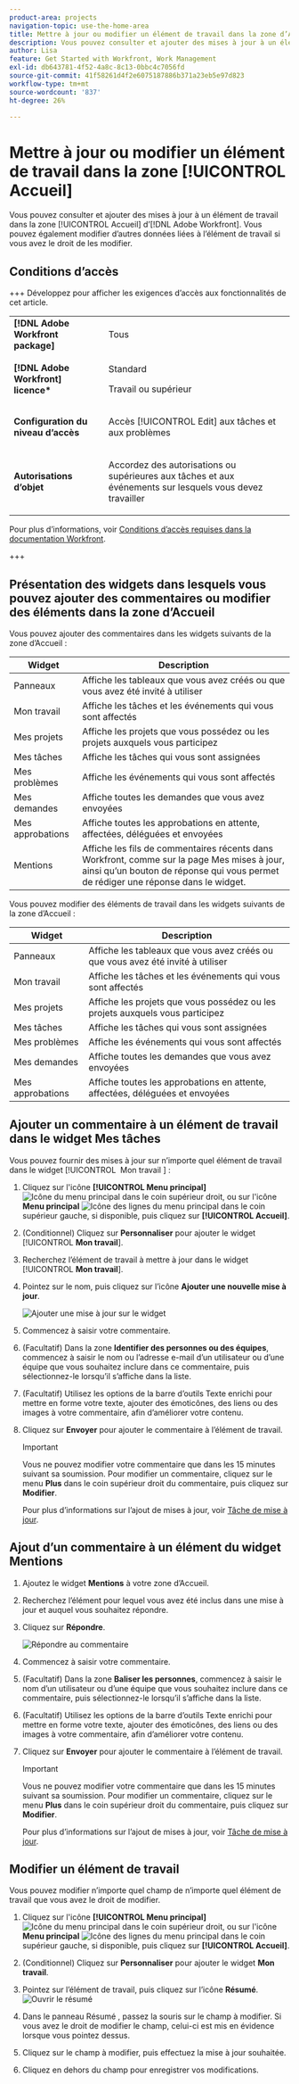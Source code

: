 ```yaml
---
product-area: projects
navigation-topic: use-the-home-area
title: Mettre à jour ou modifier un élément de travail dans la zone d’Accueil
description: Vous pouvez consulter et ajouter des mises à jour à un élément de travail dans la zone [!UICONTROL Accueil] d’Adobe Workfront. Vous pouvez également modifier d’autres données liées à l’élément de travail si vous avez le droit de les modifier.
author: Lisa
feature: Get Started with Workfront, Work Management
exl-id: db643781-4f52-4a8c-8c13-0bbc4c7056fd
source-git-commit: 41f58261d4f2e6075187886b371a23eb5e97d823
workflow-type: tm+mt
source-wordcount: '837'
ht-degree: 26%

---
```


# Mettre à jour ou modifier un élément de travail dans la zone [!UICONTROL Accueil]

<!--Audited: 04/2024-->

<!--<span class="preview">The highlighted information on this page refers to functionality not yet generally available. It is available only in the Preview environment for all customers. After the monthly releases to Production, the same features are also available in the Production environment for customers who enabled fast releases. </span>   

<span class="preview">For information about fast releases, see [Enable or disable fast releases for your organization](/help/quicksilver/administration-and-setup/set-up-workfront/configure-system-defaults/enable-fast-release-process.md). </span>-->

Vous pouvez consulter et ajouter des mises à jour à un élément de travail dans la zone [!UICONTROL Accueil] d’[!DNL Adobe Workfront]. Vous pouvez également modifier d’autres données liées à l’élément de travail si vous avez le droit de les modifier.

## Conditions d’accès

+++ Développez pour afficher les exigences d’accès aux fonctionnalités de cet article.

<table style="table-layout:auto"> 
 <col> 
 </col> 
 <col> 
 </col> 
 <tbody> 
  <tr> 
   <td role="rowheader"><strong>[!DNL Adobe Workfront package]</strong></td> 
   <td> <p>Tous</p> </td> 
  </tr> 
  <tr> 
   <td role="rowheader"><strong>[!DNL Adobe Workfront] licence*</strong></td> 
   <td> <p>Standard</p>
   <p>Travail ou supérieur</p> </td> 
  </tr> 
  <tr> 
   <td role="rowheader"><strong>Configuration du niveau d’accès</strong></td> 
   <td> <p>Accès [!UICONTROL Edit] aux tâches et aux problèmes</p> </td> 
  </tr> 
  <tr> 
   <td role="rowheader"><strong>Autorisations d’objet</strong></td> 
   <td> <p>Accordez des autorisations ou supérieures aux tâches et aux événements sur lesquels vous devez travailler</p> </td> 
  </tr> 
 </tbody> 
</table>

Pour plus d’informations, voir [Conditions d’accès requises dans la documentation Workfront](/help/quicksilver/administration-and-setup/add-users/access-levels-and-object-permissions/access-level-requirements-in-documentation.md).

+++

<!--not sure if this  from the old UI: we don't have a Work List anymore - should this section come off? 

## View updates on a work item

You can view updates on any work item in the [!UICONTROL Work List]:

1. Click the **[!UICONTROL Main Menu]** ![Main Menu icon](assets/main-menu-icon.png) in the upper-right corner, or the **Main Menu** ![Main Menu lines icon](assets/lines-main-menu.png) in the upper-left corner, if available, then click **[!UICONTROL Home]**.
1. In the **[!UICONTROL Work List]** area, select the item where you want to view updates.\
   Updates are displayed in the right panel.

-->

## Présentation des widgets dans lesquels vous pouvez ajouter des commentaires ou modifier des éléments dans la zone d’Accueil

Vous pouvez ajouter des commentaires dans les widgets suivants de la zone d’Accueil :

| Widget | Description |
|--------------|---------------------------------------------------------------------------------------------------|
| Panneaux | Affiche les tableaux que vous avez créés ou que vous avez été invité à utiliser |
| Mon travail | Affiche les tâches et les événements qui vous sont affectés |
| Mes projets | Affiche les projets que vous possédez ou les projets auxquels vous participez |
| Mes tâches | Affiche les tâches qui vous sont assignées |
| Mes problèmes | Affiche les événements qui vous sont affectés |
| Mes demandes | Affiche toutes les demandes que vous avez envoyées |
| Mes approbations | Affiche toutes les approbations en attente, affectées, déléguées et envoyées |
| Mentions | Affiche les fils de commentaires récents dans Workfront, comme sur la page Mes mises à jour, ainsi qu’un bouton de réponse qui vous permet de rédiger une réponse dans le widget. |

Vous pouvez modifier des éléments de travail dans les widgets suivants de la zone d’Accueil :

| Widget | Description |
|--------------|---------------------------------------------------------------------------------------------------|
| Panneaux | Affiche les tableaux que vous avez créés ou que vous avez été invité à utiliser |
| Mon travail | Affiche les tâches et les événements qui vous sont affectés |
| Mes projets | Affiche les projets que vous possédez ou les projets auxquels vous participez |
| Mes tâches | Affiche les tâches qui vous sont assignées |
| Mes problèmes | Affiche les événements qui vous sont affectés |
| Mes demandes | Affiche toutes les demandes que vous avez envoyées |
| Mes approbations | Affiche toutes les approbations en attente, affectées, déléguées et envoyées |

## Ajouter un commentaire à un élément de travail dans le widget Mes tâches

Vous pouvez fournir des mises à jour sur n’importe quel élément de travail dans le widget [!UICONTROL &#x200B; Mon travail &#x200B;] :

1. Cliquez sur l&#39;icône **[!UICONTROL Menu principal]** ![Icône du menu principal](assets/main-menu-icon.png) dans le coin supérieur droit, ou sur l&#39;icône **Menu principal** ![Icône des lignes du menu principal](assets/lines-main-menu.png) dans le coin supérieur gauche, si disponible, puis cliquez sur **[!UICONTROL Accueil]**.
1. (Conditionnel) Cliquez sur **Personnaliser** pour ajouter le widget [!UICONTROL **Mon travail**].

1. Recherchez l’élément de travail à mettre à jour dans le widget [!UICONTROL **Mon travail**].
1. Pointez sur le nom, puis cliquez sur l’icône **Ajouter une nouvelle mise à jour**.

   ![Ajouter une mise à jour sur le widget](assets/add-update-on-widget.png)

1. Commencez à saisir votre commentaire.
1. (Facultatif) Dans la zone **Identifier des personnes ou des équipes**, commencez à saisir le nom ou l’adresse e-mail d’un utilisateur ou d’une équipe que vous souhaitez inclure dans ce commentaire, puis sélectionnez-le lorsqu’il s’affiche dans la liste.
1. (Facultatif) Utilisez les options de la barre d’outils Texte enrichi pour mettre en forme votre texte, ajouter des émoticônes, des liens ou des images à votre commentaire, afin d’améliorer votre contenu.
1. Cliquez sur **Envoyer** pour ajouter le commentaire à l’élément de travail.

   >[!IMPORTANT]
   >
   >Vous ne pouvez modifier votre commentaire que dans les 15 minutes suivant sa soumission. Pour modifier un commentaire, cliquez sur le menu **Plus** dans le coin supérieur droit du commentaire, puis cliquez sur **Modifier**.

   Pour plus d’informations sur l’ajout de mises à jour, voir [Tâche de mise à jour](/help/quicksilver/workfront-basics/updating-work-items-and-viewing-updates/update-work.md).


## Ajout d’un commentaire à un élément du widget Mentions

1. Ajoutez le widget **Mentions** à votre zone d’Accueil.

1. Recherchez l’élément pour lequel vous avez été inclus dans une mise à jour et auquel vous souhaitez répondre.

1. Cliquez sur **Répondre**.

   ![Répondre au commentaire](assets/reply-to-comment-in-mentions-widget.png)

1. Commencez à saisir votre commentaire.
1. (Facultatif) Dans la zone **Baliser les personnes**, commencez à saisir le nom d’un utilisateur ou d’une équipe que vous souhaitez inclure dans ce commentaire, puis sélectionnez-le lorsqu’il s’affiche dans la liste.
1. (Facultatif) Utilisez les options de la barre d’outils Texte enrichi pour mettre en forme votre texte, ajouter des émoticônes, des liens ou des images à votre commentaire, afin d’améliorer votre contenu.
1. Cliquez sur **Envoyer** pour ajouter le commentaire à l’élément de travail.

   >[!IMPORTANT]
   >
   >Vous ne pouvez modifier votre commentaire que dans les 15 minutes suivant sa soumission. Pour modifier un commentaire, cliquez sur le menu **Plus** dans le coin supérieur droit du commentaire, puis cliquez sur **Modifier**.

   Pour plus d’informations sur l’ajout de mises à jour, voir [Tâche de mise à jour](/help/quicksilver/workfront-basics/updating-work-items-and-viewing-updates/update-work.md).

## Modifier un élément de travail

Vous pouvez modifier n’importe quel champ de n’importe quel élément de travail que vous avez le droit de modifier.

1. Cliquez sur l&#39;icône **[!UICONTROL Menu principal]** ![Icône du menu principal](assets/main-menu-icon.png) dans le coin supérieur droit, ou sur l&#39;icône **Menu principal** ![Icône des lignes du menu principal](assets/lines-main-menu.png) dans le coin supérieur gauche, si disponible, puis cliquez sur **[!UICONTROL Accueil]**.
1. (Conditionnel) Cliquez sur **Personnaliser** pour ajouter le widget **Mon travail**.

1. Pointez sur l’élément de travail, puis cliquez sur l’icône **Résumé**.
   ![Ouvrir le résumé](assets/open-summary-new-home.png)

1. Dans le panneau Résumé , passez la souris sur le champ à modifier.
Si vous avez le droit de modifier le champ, celui-ci est mis en évidence lorsque vous pointez dessus.
1. Cliquez sur le champ à modifier, puis effectuez la mise à jour souhaitée.
1. Cliquez en dehors du champ pour enregistrer vos modifications.
